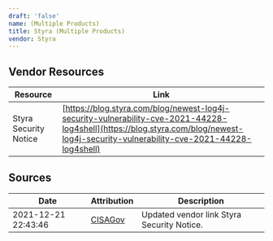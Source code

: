 ```yaml
---
draft: 'false'
name: (Multiple Products)
title: Styra (Multiple Products)
vendor: Styra
---
```


## Vendor Resources
| Resource | Link |
| --- | --- |
| Styra Security Notice | [https://blog.styra.com/blog/newest-log4j-security-vulnerability-cve-2021-44228-log4shell](https://blog.styra.com/blog/newest-log4j-security-vulnerability-cve-2021-44228-log4shell) |



## Sources
| Date | Attribution | Description |
| --- | --- | --- |
| 2021-12-21 22:43:46 | [CISAGov](https://raw.githubusercontent.com/cisagov/log4j-affected-db/develop/README.md) | Updated vendor link Styra Security Notice.  |
